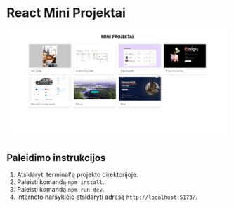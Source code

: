 # React Mini Projektai

![React Mini Projektai](public/thumbnails/pagrindinis.png)

## Paleidimo instrukcijos

1. Atsidaryti terminal'ą projekto direktorijoje.
2. Paleisti komandą `npm install`.
3. Paleisti komandą `npm run dev`.
4. Interneto naršyklėje atsidaryti adresą `http://localhost:5173/`.

